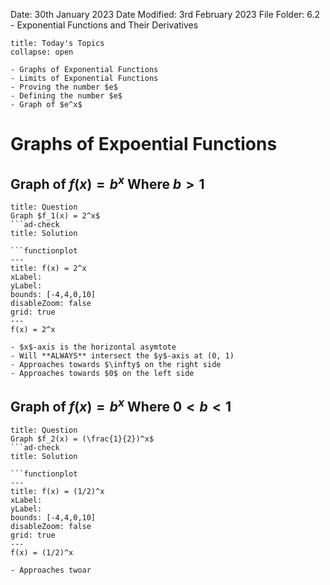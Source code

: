 Date: 30th January 2023
Date Modified: 3rd February 2023
File Folder: 6.2 - Exponential Functions and Their Derivatives

```ad-abstract
title: Today's Topics
collapse: open

- Graphs of Exponential Functions
- Limits of Exponential Functions
- Proving the number $e$
- Defining the number $e$
- Graph of $e^x$
```

# Graphs of Expoential Functions

## Graph of $f(x) = b^x$ Where $b > 1$

```ad-faq
title: Question
Graph $f_1(x) = 2^x$ 
```ad-check
title: Solution

```functionplot
---
title: f(x) = 2^x
xLabel: 
yLabel: 
bounds: [-4,4,0,10]
disableZoom: false
grid: true
---
f(x) = 2^x
```

```ad-note
- $x$-axis is the horizontal asymtote
- Will **ALWAYS** intersect the $y$-axis at (0, 1)
- Approaches towards $\infty$ on the right side
- Approaches towards $0$ on the left side
```

## Graph of $f(x) = b^x$ Where $0 < b < 1$

```ad-faq
title: Question
Graph $f_2(x) = (\frac{1}{2})^x$ 
```ad-check
title: Solution

```functionplot
---
title: f(x) = (1/2)^x
xLabel: 
yLabel: 
bounds: [-4,4,0,10]
disableZoom: false
grid: true
---
f(x) = (1/2)^x
```

```ad-note
- Approaches twoar
```


